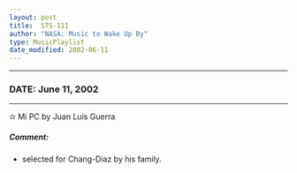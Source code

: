 ```yaml
---
layout: post
title:  STS-111
author: "NASA: Music to Wake Up By"
type: MusicPlaylist
date_modified: 2002-06-11
---
```


----
### DATE: June 11, 2002
----
✫ Mi PC by Juan Luis Guerra

##### Comment:
* selected for Chang-Diaz by his family.
